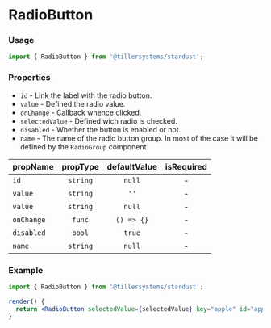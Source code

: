 # RadioButton

### Usage

```jsx
import { RadioButton } from '@tillersystems/stardust';
```

<!-- STORY -->

### Properties

- `id` - Link the label with the radio button.
- `value` - Defined the radio value.
- `onChange` - Callback whence clicked.
- `selectedValue` - Defined wich radio is checked.
- `disabled` - Whether the button is enabled or not.
- `name` - The name of the radio button group. In most of the case it will be defined by the `RadioGroup` component.

| propName   | propType | defaultValue | isRequired |
| ---------- | :------: | :----------: | :--------: |
| `id`       | `string` |    `null`    |     -      |
| `value`    | `string` |     `''`     |     -      |
| `value`    | `string` |    `null`    |     -      |
| `onChange` |  `func`  |  `() => {}`  |     -      |
| `disabled` |  `bool`  |    `true`    |     -      |
| `name`     | `string` |    `null`    |     -      |

### Example

```jsx
import { RadioButton } from '@tillersystems/stardust';

render() {
  return <RadioButton selectedValue={selectedValue} key="apple" id="apple" name="fruit" value="apple" onChange={this.handleChange}>apple</RadioButton>
}
```
